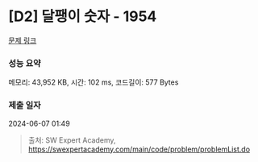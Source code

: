 # [D2] 달팽이 숫자 - 1954 

[문제 링크](https://swexpertacademy.com/main/code/problem/problemDetail.do?contestProbId=AV5PobmqAPoDFAUq) 

### 성능 요약

메모리: 43,952 KB, 시간: 102 ms, 코드길이: 577 Bytes

### 제출 일자

2024-06-07 01:49



> 출처: SW Expert Academy, https://swexpertacademy.com/main/code/problem/problemList.do
